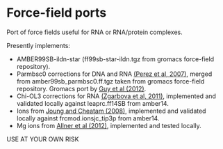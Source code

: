 Force-field ports 
=================

Port of force fields useful for RNA or RNA/protein complexes.

Presently implements:
- AMBER99SB-ildn-star (ff99sb-star-ildn.tgz from gromacs force-field repository).
- Parmbsc0 corrections for DNA and RNA [(Perez et al, 2007)](http://dx.doi.org/10.1529/biophysj.106.097782), merged from amber99sb_parmbsc0.ff.tgz taken from gromacs force-field repository. Gromacs port by [Guy et al (2012)](http://dx.doi.org/10.1016/j.bpj.2012.08.012).
- Chi-OL3 corrections for RNA [(Zgarbova et al, 2011)](http://dx.doi.org/10.1021/ct200162x), implemented and validated locally against leaprc.ff14SB from amber14.
- Ions from [Joung and Cheatam (2008)](http://dx.doi.org/10.1021/jp8001614), implemented and validated locally against frcmod.ionsjc_tip3p from amber14.
- Mg ions from [Allner et al (2012)](http://dx.doi.org/10.1021/ct3000734), implemented and tested locally.

USE AT YOUR OWN RISK


